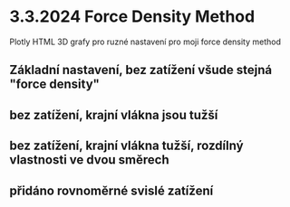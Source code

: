 # 3.3.2024 Force Density Method

Plotly HTML 3D grafy pro ruzné nastavení pro moji force density method



## Základní nastavení, bez zatížení všude stejná "force density"




## bez zatížení, krajní vlákna jsou tužší




## bez zatížení, krajní vlákna tužší, rozdílný vlastnosti ve dvou směrech




## přidáno rovnoměrné svislé zatížení


